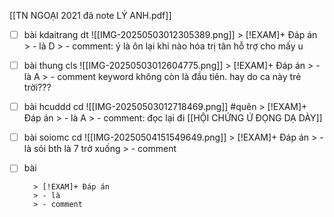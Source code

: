 [[TN NGOẠI 2021 đã note LÝ ANH.pdf]]
- [ ] bài kdaitrang dt
      ![[IMG-20250503012305389.png]]
        > [!EXAM]+ Đáp án
        > - là D
        > - comment: ý là ôn lại khi nào hóa trị tân hỗ trợ cho mấy u
- [ ] bài thung cls
      ![[IMG-20250503012604775.png]]
        > [!EXAM]+ Đáp án
        > - là A
        > - comment keyword không còn là đầu tiên. hay do ca này trẻ trời???
- [ ] bài hcuddd cd
      ![[IMG-20250503012718469.png]]
      #quên 
        > [!EXAM]+ Đáp án
        > - là A
        > - comment: đọc lại đi [[HỘI CHỨNG Ứ ĐỌNG DẠ DÀY]]
- [ ] bài soiomc cd
      ![[IMG-20250504151549649.png]]
        > [!EXAM]+ Đáp án
        > - là sỏi bth là 7 trở xuống
        > - comment
- [ ] bài
      
        > [!EXAM]+ Đáp án
        > - là 
        > - comment
